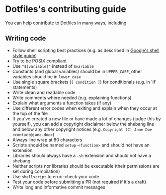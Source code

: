 # Dotfiles's contributing guide

You can help contribute to Dotfiles in many ways, including

## Writing code

* Follow shell scripting best practices (e.g. as described in
[Google's shell style guide](https://google.github.io/styleguide/shell.xml))
* Try to be POSIX compliant
* Use `"${variable}"` instead of `$variable`
* Constants (and global variables) should be in `UPPER_CASE`, other variables
should be in `lower_case`
* Use single square brackets (`[ condition ]`) for conditionals
(e.g. in 'if' statements)
* Write clean and readable code
* Write comments where needed (e.g. explaining functions)
* Explain what arguments a function takes (if any)
* Use different error codes when exiting and explain when they occur
at the top of the file
* If you've created a new file or have made a lot of changes
(judge this by yourself), you can add a copyright disclaimer below the shebang
line and below any other copyright notices
(e.g. `Copyright (C) Jane Doe <contact@jane.doe>`)
* Always line wrap at 80 characters
* Scripts should be named `setup-<function>` and should not have an extension
* Libraries should always have a `.sh` extension and should not have a shebang
* Neither scripts nor libraries should be executable (their permissions are
set during compilation)
* Use `shellscript` to error-check your code
* Test your code before submitting a PR (not required if it's a draft)
* Write long and informative commit messages
